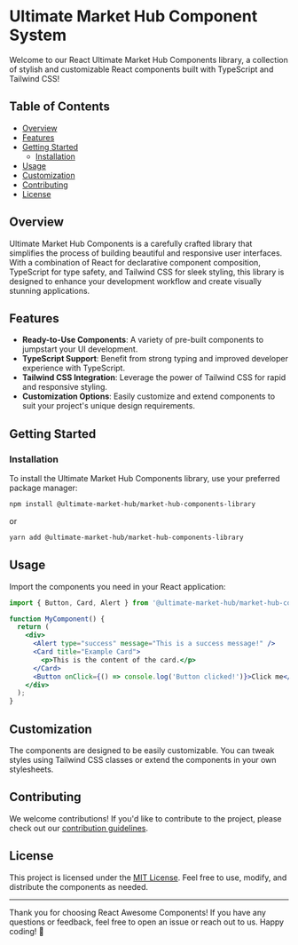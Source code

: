 # Ultimate Market Hub Component System

Welcome to our React Ultimate Market Hub Components library, a collection of stylish and customizable React components built with TypeScript and Tailwind CSS!

## Table of Contents

- [Overview](#overview)
- [Features](#features)
- [Getting Started](#getting-started)
  - [Installation](#installation)
- [Usage](#usage)
- [Customization](#customization)
- [Contributing](#contributing)
- [License](#license)

## Overview

Ultimate Market Hub Components is a carefully crafted library that simplifies the process of building beautiful and responsive user interfaces. With a combination of React for declarative component composition, TypeScript for type safety, and Tailwind CSS for sleek styling, this library is designed to enhance your development workflow and create visually stunning applications.

## Features

- **Ready-to-Use Components**: A variety of pre-built components to jumpstart your UI development.
- **TypeScript Support**: Benefit from strong typing and improved developer experience with TypeScript.
- **Tailwind CSS Integration**: Leverage the power of Tailwind CSS for rapid and responsive styling.
- **Customization Options**: Easily customize and extend components to suit your project's unique design requirements.

## Getting Started

### Installation

To install the Ultimate Market Hub Components library, use your preferred package manager:

```bash
npm install @ultimate-market-hub/market-hub-components-library
```

or

```bash
yarn add @ultimate-market-hub/market-hub-components-library
```

## Usage

Import the components you need in your React application:

```jsx
import { Button, Card, Alert } from '@ultimate-market-hub/market-hub-components-library';

function MyComponent() {
  return (
    <div>
      <Alert type="success" message="This is a success message!" />
      <Card title="Example Card">
        <p>This is the content of the card.</p>
      </Card>
      <Button onClick={() => console.log('Button clicked!')}>Click me</Button>
    </div>
  );
}
```

## Customization

The components are designed to be easily customizable. You can tweak styles using Tailwind CSS classes or extend the components in your own stylesheets.

## Contributing

We welcome contributions! If you'd like to contribute to the project, please check out our [contribution guidelines](CONTRIBUTING.md).

## License

This project is licensed under the [MIT License](LICENSE). Feel free to use, modify, and distribute the components as needed.

---

Thank you for choosing React Awesome Components! If you have any questions or feedback, feel free to open an issue or reach out to us. Happy coding! 🚀
